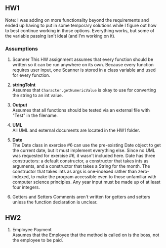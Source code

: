 ## HW1
Note: I was adding on more functionality beyond the requirements and ended up having to put in some temporary solutions while I figure out how to best continue working in those options. Everything works, but some of the variable passing isn't ideal (and I'm working on it). 

### Assumptions  

1. Scanner 
This HW assignment assumes that every function should be written so it can be run anywhere on its own. Because every function requires user input, one Scanner is stored in a class variable and used for every function. 

2. **stringToInt**  
Assumes that `Character.getNumericValue` is okay to use for converting the string to an int value. 

3. **Output**  
Assumes that all functions should be tested via an external file with "Test" in the filename. 

4. **UML**  
All UML and external documents are located in the HW1 folder. 

5. **Date**  
The Date class in exercise #6 can use the pre-existing Date object to get the current date, but it must implement everything else. Since no UML was requested for exercise #6, it wasn't included here. 
Date has three constructors: a default constructor, a constructor that takes ints as arguments, and a constructor that takes a String for the month. The constructor that takes ints as args is one-indexed rather than zero-indexed, to make the program accessible even to those unfamiliar with computer science principles. 
Any year input must be made up of at least four integers.  

6. Getters and Setters
Comments aren't written for getters and setters unless the function declaration is unclear. 

## HW2

1. Employee Payment  
Assumes that the Employee that the method is called on is the boss, not the employee to be paid. 
